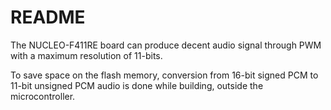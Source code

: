 # README

The NUCLEO-F411RE board can produce decent audio signal through PWM with a
maximum resolution of 11-bits.

To save space on the flash memory, conversion from 16-bit signed PCM to 11-bit
unsigned PCM audio is done while building, outside the microcontroller.
